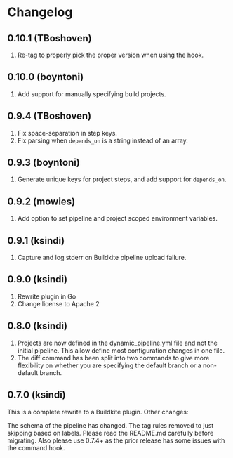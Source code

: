 # Changelog

0.10.1 (TBoshoven)
------------------

1. Re-tag to properly pick the proper version when using the hook.

0.10.0 (boyntoni)
-----------------

1. Add support for manually specifying build projects.

0.9.4 (TBoshoven)
-----------------

1. Fix space-separation in step keys.
2. Fix parsing when `depends_on` is a string instead of an array.

0.9.3 (boyntoni)
----------------

1. Generate unique keys for project steps, and add support for `depends_on`.


0.9.2 (mowies)
--------------
1. Add option to set pipeline and project scoped environment variables.


0.9.1 (ksindi)
--------------

1. Capture and log stderr on Buildkite pipeline upload failure.

0.9.0 (ksindi)
--------------

1. Rewrite plugin in Go
2. Change license to Apache 2

0.8.0 (ksindi)
--------------

1. Projects are now defined in the dynamic_pipeline.yml file and not the initial pipeline. This allow define most configuration changes in one file.
2. The diff command has been split into two commands to give more flexibility on whether you are specifying the default branch or a non-default branch.

0.7.0 (ksindi)
--------------

This is a complete rewrite to a Buildkite plugin. Other changes:

The schema of the pipeline has changed.
The tag rules removed to just skipping based on labels.
Please read the README.md carefully before migrating. Also please use 0.7.4+ as the prior release has some issues with the command hook.
